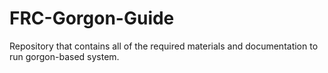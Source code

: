 # FRC-Gorgon-Guide
 Repository that contains all of the required materials and documentation to run gorgon-based system.
